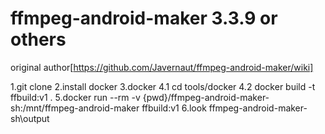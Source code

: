 # ffmpeg-android-maker 3.3.9 or others
original author[https://github.com/Javernaut/ffmpeg-android-maker/wiki]

1.git clone 
2.install docker
3.docker
4.1 cd tools/docker 
4.2 docker build -t ffbuild:v1 .
5.docker run --rm -v {pwd}/ffmpeg-android-maker-sh:/mnt/ffmpeg-android-maker ffbuild:v1
6.look ffmpeg-android-maker-sh\output
